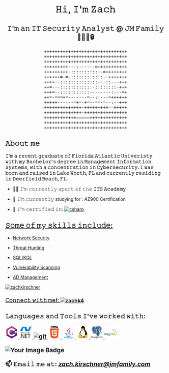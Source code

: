 <h1 align="center">𝙷𝚒, 𝙸'𝚖 𝚉𝚊𝚌𝚑</h1>

<h2 align="center">𝙸'𝚖 𝚊𝚗 𝙸𝚃 𝚂𝚎𝚌𝚞𝚛𝚒𝚝𝚢 𝙰𝚗𝚊𝚕𝚢𝚜𝚝 @ 𝙹𝙼 𝙵𝚊𝚖𝚒𝚕𝚢👨🏻‍💻🔒</h2>
<div align="center">
<pre>
+++++++++++++++++++++++++++++++
+++++++++++++++++++++++++++++++
+++++++++++++++++++++++++++++++
+++++++++---:------=+++++++++++
+++++++++-::::::::::--=++++++++
++++++=-=-::::::::::::--+++++++
++++--::::::::::::::---::---+++
++=---::::::::::::-::::::::-+++
+++=--:::::::::::--------:---=+
++=-===+=-------=--::---=++++++
+++++------=+=-+=--==-=--:--+++
++++++++++++++-+++++++++==+++++
++++++++++++++-++++++++++++++++
++++++++++++=====++++++++++++++
+++++++++++++++++++++++++++++++
+++++++++++++++++++++++++++++++
</pre>
</div>

<h2 align="left">𝙰𝚋𝚘𝚞𝚝 𝚖𝚎</h2>
<b>  𝙸'𝚖 𝚊 𝚛𝚎𝚌𝚎𝚗𝚝 𝚐𝚛𝚊𝚍𝚞𝚊𝚝𝚎 𝚘𝚏 𝙵𝚕𝚘𝚛𝚒𝚍𝚊 𝙰𝚝𝚕𝚊𝚗𝚝𝚒𝚌 𝚄𝚗𝚒𝚟𝚎𝚛𝚒𝚜𝚝𝚢 𝚠𝚒𝚝𝚑 𝚖𝚢 𝙱𝚊𝚌𝚑𝚎𝚕𝚘𝚛'𝚜 𝚍𝚎𝚐𝚛𝚎𝚎 𝚒𝚗 𝙼𝚊𝚗𝚊𝚐𝚎𝚖𝚎𝚗𝚝 𝙸𝚗𝚏𝚘𝚛𝚖𝚊𝚝𝚒𝚘𝚗 𝚂𝚢𝚜𝚝𝚎𝚖𝚜, 𝚠𝚒𝚝𝚑 𝚊 𝚌𝚘𝚗𝚌𝚎𝚗𝚝𝚛𝚊𝚝𝚒𝚘𝚗 𝚒𝚗 𝙲𝚢𝚋𝚎𝚛𝚜𝚎𝚌𝚞𝚛𝚒𝚝𝚢. 𝙸 𝚠𝚊𝚜 𝚋𝚘𝚛𝚗 𝚊𝚗𝚍 𝚛𝚊𝚒𝚜𝚎𝚍 𝚒𝚗 𝙻𝚊𝚔𝚎 𝚆𝚘𝚛𝚝𝚑, 𝙵𝙻 𝚊𝚗𝚍 𝚌𝚞𝚛𝚛𝚎𝚗𝚝𝚕𝚢 𝚛𝚎𝚜𝚒𝚍𝚒𝚗𝚐 𝚒𝚗 𝙳𝚎𝚎𝚛𝚏𝚒𝚎𝚕𝚍 𝙱𝚎𝚊𝚌𝚑, 𝙵𝙻. </b>

- 👨‍🏫 𝙸’𝚖 𝚌𝚞𝚛𝚛𝚎𝚗𝚝𝚕𝚢 𝚊𝚙𝚊𝚛𝚝 𝚘𝚏 𝚝𝚑𝚎 <b>**𝙸𝚃𝚂 𝙰𝚌𝚊𝚍𝚎𝚖𝚢**</b>

- 🌱 𝙸’𝚖 𝚌𝚞𝚛𝚛𝚎𝚗𝚝𝚕𝚢 studying for : AZ900 Certification
  
- 📜 𝙸'𝚖 𝚌𝚎𝚛𝚝𝚒𝚏𝚒𝚎𝚍 𝚒𝚗: <a href="https://www.credly.com/badges/b533da2c-a57b-49dd-8232-428eac6cbc49/linked_in_profile" target="blank"><img src="https://images.credly.com/images/74790a75-8451-400a-8536-92d792c5184a/CompTIA_Security_2Bce.png" alt="csharp" width="55" height="55"/>


<h2 align="left">𝚂𝚘𝚖𝚎 𝚘𝚏 𝚖𝚢 𝚜𝚔𝚒𝚕𝚕𝚜 𝚒𝚗𝚌𝚕𝚞𝚍𝚎:</h2>

- Network Security

- Threat Hunting

- SQL/KQL

- Vulnerability Scanning

- AD Management


<p align="left"> <a href="https://jmfamily.com"><img src="https://i.giphy.com/O07VRy6zhkpVf2Nvus.webp" alt="zachkirschner" width="200" height="100" /> </p>

<h3 align="left">𝙲𝚘𝚗𝚗𝚎𝚌𝚝 𝚠𝚒𝚝𝚑 𝚖𝚎!: <a href="https://linkedin.com/in/zachk4" target="blank"><img align="center" src="https://raw.githubusercontent.com/rahuldkjain/github-profile-readme-generator/master/src/images/icons/Social/linked-in-alt.svg" alt="zachk4" height="30" width="40"/></a><div>


<h3 align="left">𝙻𝚊𝚗𝚐𝚞𝚊𝚐𝚎𝚜 𝚊𝚗𝚍 𝚃𝚘𝚘𝚕𝚜 𝙸'𝚟𝚎 𝚠𝚘𝚛𝚔𝚎𝚍 𝚠𝚒𝚝𝚑:
<p align="left"> <a href="https://www.w3schools.com/cs/" target="_blank" rel="noreferrer"> <img src="https://raw.githubusercontent.com/devicons/devicon/master/icons/csharp/csharp-original.svg" alt="csharp" width="40" height="40"/> </a> <a href="https://dotnet.microsoft.com/" target="_blank" rel="noreferrer"> <img src="https://raw.githubusercontent.com/devicons/devicon/master/icons/dot-net/dot-net-original-wordmark.svg" alt="dotnet" width="40" height="40"/> </a> <a href="https://git-scm.com/" target="_blank" rel="noreferrer"> <img src="https://www.vectorlogo.zone/logos/git-scm/git-scm-icon.svg" alt="git" width="40" height="40"/> </a> <a href="https://www.w3.org/html/" target="_blank" rel="noreferrer"> <img src="https://raw.githubusercontent.com/devicons/devicon/master/icons/html5/html5-original-wordmark.svg" alt="html5" width="40" height="40"/> </a> <a href="https://www.java.com" target="_blank" rel="noreferrer"> <img src="https://raw.githubusercontent.com/devicons/devicon/master/icons/java/java-original.svg" alt="java" width="40" height="40"/> </a> <a href="https://www.linux.org/" target="_blank" rel="noreferrer"> <img src="https://raw.githubusercontent.com/devicons/devicon/master/icons/linux/linux-original.svg" alt="linux" width="40" height="40"/> </a> <a href="https://www.mysql.com/" target="_blank" rel="noreferrer"> <img src="https://raw.githubusercontent.com/devicons/devicon/master/icons/postgresql/postgresql-original-wordmark.svg" alt="postgresql" width="40" height="40"/> <img src="https://raw.githubusercontent.com/devicons/devicon/master/icons/mysql/mysql-original-wordmark.svg" alt="mysql" width="40" height="40"/> </a> </p>

<img src="https://tryhackme-badges.s3.amazonaws.com/yberz773.png" alt="Your Image Badge" />


<b>📫 𝙴𝚖𝚊𝚒𝚕 𝚖𝚎 𝚊𝚝: <i>zach.kirschner@jmfamily.com</i></b>
